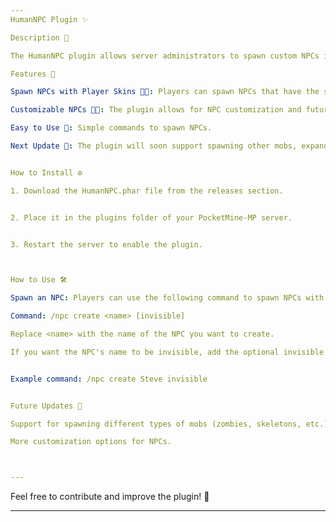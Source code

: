 ```yaml
---
HumanNPC Plugin ✨

Description 📜

The HumanNPC plugin allows server administrators to spawn custom NPCs in their Minecraft server. These NPCs are human-like entities that can have skins based on the player who spawns them. The plugin uses a simple API to create NPCs with player skins, making it easy to create interactive NPCs with your server's players.

Features 🌟

Spawn NPCs with Player Skins 🧑‍💻: Players can spawn NPCs that have the same skin as them!

Customizable NPCs 🧑‍🎤: The plugin allows for NPC customization and future expansion with more mobs.

Easy to Use 🔧: Simple commands to spawn NPCs.

Next Update 🚀: The plugin will soon support spawning other mobs, expanding beyond human-like NPCs.


How to Install ⚙️

1. Download the HumanNPC.phar file from the releases section.


2. Place it in the plugins folder of your PocketMine-MP server.


3. Restart the server to enable the plugin.



How to Use 🛠️

Spawn an NPC: Players can use the following command to spawn NPCs with their skins in-game:

Command: /npc create <name> [invisible]

Replace <name> with the name of the NPC you want to create.

If you want the NPC's name to be invisible, add the optional invisible parameter.


Example command: /npc create Steve invisible


Future Updates 🔮

Support for spawning different types of mobs (zombies, skeletons, etc.).

More customization options for NPCs.



---
```


Feel free to contribute and improve the plugin! 💪


---
